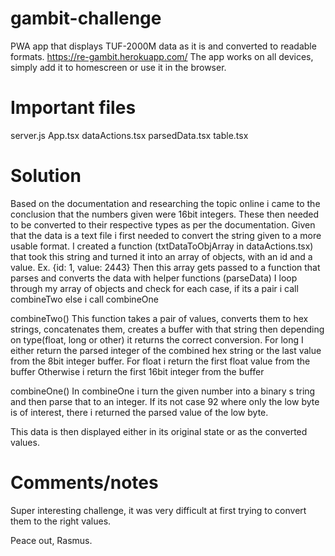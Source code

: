 # gambit-challenge
PWA app that displays TUF-2000M data as it is and converted to readable formats.
https://re-gambit.herokuapp.com/
The app works on all devices, simply add it to homescreen or use it in the browser.

# Important files
server.js
App.tsx
dataActions.tsx
parsedData.tsx
table.tsx

# Solution
Based on the documentation and researching the topic online i came to the conclusion that the numbers given were 16bit integers.
These then needed to be converted to their respective types as per the documentation.
Given that the data is a text file i first needed to convert the string given to a more usable format.
I created a function (txtDataToObjArray in dataActions.tsx) that took this string and turned it into an array of objects, with an id and a value. Ex. {id: 1, value: 2443}
Then this array gets passed to a function that parses and converts the data with helper functions (parseData)
I loop through my array of objects and check for each case, if its a pair i call combineTwo else i call combineOne

combineTwo()
This function takes a pair of values, converts them to hex strings, concatenates them, creates a buffer with that string then depending 
on type(float, long or other) it returns the correct conversion.
For long I either return the parsed integer of the combined hex string or the last value from the 8bit integer buffer.
For float i return the first float value from the buffer
Otherwise i return the first 16bit integer from the buffer

combineOne()
In combineOne i turn the given number into a binary s tring and then parse that to an integer.
If its not case 92 where only the low byte is of interest, there i returned the parsed value of the low byte.

This data is then displayed either in its original state or as the converted values.

# Comments/notes
Super interesting challenge, it was very difficult at first trying to convert them to the right values.


Peace out, Rasmus.
